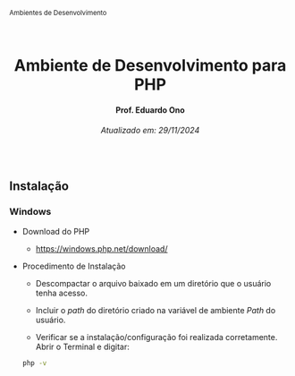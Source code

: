 <sup>Ambientes de Desenvolvimento</sup>
<img alt="" width="100%" height="2px" align="right">

&nbsp;

<h1 align="center">Ambiente de Desenvolvimento para PHP</h1>
<h4 align="center">Prof. Eduardo Ono</h4>
<h6 align="center">Atualizado em: 29/11/2024</h6>

&nbsp;

## Instalação

### Windows

* Download do PHP

  * <https://windows.php.net/download/>

* Procedimento de Instalação

  * Descompactar o arquivo baixado em um diretório que o usuário tenha acesso.

  * Incluir o _path_ do diretório criado na variável de ambiente _Path_ do usuário.

  * Verificar se a instalação/configuração foi realizada corretamente. Abrir o Terminal e digitar:

  ```cmd
  php -v
  ```

&nbsp;
